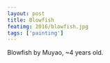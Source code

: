 ```yaml
---
layout: post
title: Blowfish
featimg: 2016/blowfish.jpg
tags: ['painting']
---
```


Blowfish by Muyao, ~4 years old.
